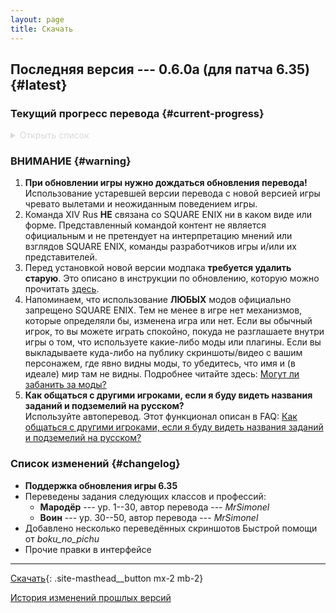 ```yaml
---
layout: page
title: Скачать
---
```


## Последняя версия --- 0.6.0a (для патча 6.35) {#latest}

### Текущий прогресс перевода {#current-progress}

<details style="color: #d8d8d8">
  <summary>Открыть список
  </summary>

  * Значительная часть интерфейса
  * Основной сюжет:
    * **A Realm Reborn**, включая задания между ARR и HW (патчи игры --- 2.0--2.58)
    * **Heavensward**, включая задания между HW и SB (патчи игры --- 3.0--3.58)
	* **Stormblood**, 1-я часть, до задания «All the Little Angels» / «Маленькие революционеры», ур. 64 (патч игры --- 4.0)
  * Хроники новой эры:
    * **Кристальная башня** (*Crystal Tower*)
  * Задания классов и профессий:
    * **Арканист** (*Arcanist*) --- ур. 1--30
    * **Учёный** (*Scholar*) --- ур. 30--50
	* **Гладиатор** / **Паладин** (*Gladiator* / *Paladin*) --- ур. 1--50
    * **Борец** / **Монах** (*Pugilist* / *Monk*) --- ур. 1--60
	* **Мародёр** / **Воин** (*Marauder* / *Warrior*) --- ур. 1--50
    * **Копейщик** / **Драгун** (*Lancer* / *Dragoon*) --- ур. 1--50
    * **Лучник** / **Бард** (*Archer* / *Bard*) --- ур. 1--50
    * **Разбойник** (*Rogue*) --- ур. 1--30
    * **Оккультист** / **Чёрный маг** (*Thaumaturge* / *Black Mage*) --- ур. 1--50
    * **Элементалист** / **Белый маг** (*Conjurer* / *White Mage*) --- ур. 1--50
    * **Тёмный рыцарь** (*Dark Knight*) --- ур. 30--50
    * **Самурай** (*Samurai*) --- ур. 50--60
    * **Алхимик** (*Alchemist*) --- ур. 1--50
  * **Все текущие описания действий и навыков боевых классов/профессий (PvE и PvP)**
    * Статус-эффекты пока переведены частично
  * **Все текущие описания действий и навыков ремесленников и собирателей**
    * Статус-эффекты пока не переведены

  Также по возможности стараемся переводить задания грядущих и текущих сезонных событий.
</details>

### ВНИМАНИЕ {#warning}

1. **При обновлении игры нужно дождаться обновления перевода!**\
   Использование устаревшей версии перевода с новой версией игры чревато вылетами и неожиданным поведением игры.
2. Команда XIV Rus **НЕ** связана со SQUARE ENIX ни в каком виде или форме. Представленный командой контент не является официальным и не претендует на интерпретацию мнений или взглядов SQUARE ENIX, команды разработчиков игры и/или их представителей.
3. Перед установкой новой версии модпака **требуется удалить старую**. Это описано в инструкции по обновлению, которую можно прочитать [здесь](/guide/update).
4. Напоминаем, что использование **ЛЮБЫХ** модов официально запрещено SQUARE ENIX. Тем не менее в игре нет механизмов, которые определяли бы, изменена игра или нет. Если вы обычный игрок, то вы можете играть спокойно, покуда не разглашаете внутри игры о том, что используете какие-либо моды или плагины. Если вы выкладываете куда-либо на публику скриншоты/видео с вашим персонажем, где явно видны моды, то убедитесь, что имя и (в идеале) мир там не видны. Подробнее читайте здесь: [Могут ли забанить за моды?](/faq#q-is-using-mods-a-bannable-offense)
5. **Как общаться с другими игроками, если я буду видеть названия заданий и подземелий на русском?**\
   Используйте автоперевод. Этот функционал описан в FAQ: [Как общаться с другими игроками, если я буду видеть названия заданий и подземелий на русском?](/faq#q-how-to-speak-with-other-players)

### Список изменений {#changelog}

* **Поддержка обновления игры 6.35**
* Переведены задания следующих классов и профессий:
  * **Мародёр** --- ур. 1--30, автор перевода --- _MrSimonel_
  * **Воин** --- ур. 30--50, автор перевода --- _MrSimonel_
* Добавлено несколько переведённых скриншотов Быстрой помощи от _boku\_no\_pichu_
* Прочие правки в интерфейсе

---

[Скачать](https://github.com/xivrus/xiv_ru_weblate/releases/latest/download/release.pmp){: .site-masthead__button mx-2 mb-2}

[История изменений прошлых версий](/changelog)
